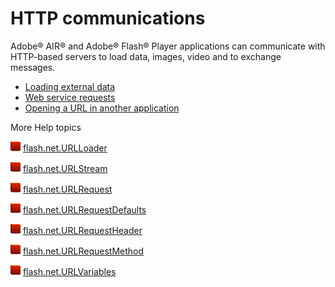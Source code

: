 # HTTP communications

Adobe® AIR® and Adobe® Flash® Player applications can communicate with
HTTP-based servers to load data, images, video and to exchange messages.

- [Loading external data](WS5b3ccc516d4fbf351e63e3d118a9b90204-7cfd.html)
- [Web service requests](WSb2ba3b1aad8a27b02a2e08d61220f3e44be-7fff.html)
- [Opening a URL in another application](WS5b3ccc516d4fbf351e63e3d118666ade46-7cba.html)

More Help topics

![](../../img/flashplatformLinkIndicator.png)
[flash.net.URLLoader](https://help.adobe.com/en_US/FlashPlatform/reference/actionscript/3/flash/net/URLLoader.html)

![](../../img/flashplatformLinkIndicator.png)
[flash.net.URLStream](https://help.adobe.com/en_US/FlashPlatform/reference/actionscript/3/flash/net/URLStream.html)

![](../../img/flashplatformLinkIndicator.png)
[flash.net.URLRequest](https://help.adobe.com/en_US/FlashPlatform/reference/actionscript/3/flash/net/URLRequest.html)

![](../../img/flashplatformLinkIndicator.png)
[flash.net.URLRequestDefaults](https://help.adobe.com/en_US/FlashPlatform/reference/actionscript/3/flash/net/URLRequestDefaults.html)

![](../../img/flashplatformLinkIndicator.png)
[flash.net.URLRequestHeader](https://help.adobe.com/en_US/FlashPlatform/reference/actionscript/3/flash/net/URLRequestHeader.html)

![](../../img/flashplatformLinkIndicator.png)
[flash.net.URLRequestMethod](https://help.adobe.com/en_US/FlashPlatform/reference/actionscript/3/flash/net/URLRequestMethod.html)

![](../../img/flashplatformLinkIndicator.png)
[flash.net.URLVariables](https://help.adobe.com/en_US/FlashPlatform/reference/actionscript/3/flash/net/URLVariables.html)
